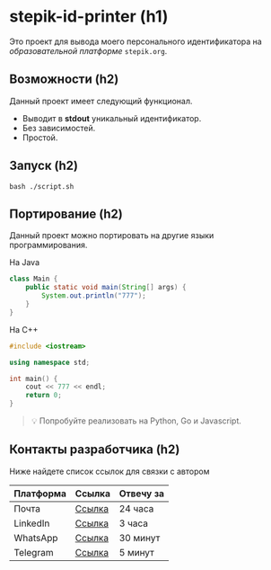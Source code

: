 # stepik-id-printer (h1)

Это проект для вывода моего персонального идентификатора на *образовательной платформе* `stepik.org`.


## Возможности (h2)

Данный проект имеет следующий функционал.

- Выводит в **stdout** уникальный идентификатор.
- Без зависимостей.
- Простой.

## Запуск (h2)

```
bash ./script.sh
```
## Портирование (h2)

Данный проект можно портировать на другие языки программирования.

На Java

```java
class Main {
    public static void main(String[] args) {
        System.out.println("777");
    }
}
```

На C++

```C++
#include <iostream>

using namespace std;

int main() {
    cout << 777 << endl;
    return 0;
}
```

> :bulb: Попробуйте реализовать на Python, Go и Javascript.

## Контакты разработчика (h2)

Ниже найдете список ссылок для связки с автором

| **Платформа** | **Ссылка** | **Отвечу за** |
| --------- | ------ | --------- |
| Почта     | [Ссылка](https://github.com/abakhytzhan/jusan) | 24 часа   |
| LinkedIn  | [Ссылка](https://github.com/abakhytzhan/jusan) | 3 часа    |
| WhatsApp  | [Ссылка](https://github.com/abakhytzhan/jusan) | 30 минут  |
| Telegram  | [Ссылка](https://github.com/abakhytzhan/jusan) | 5 минут   |
